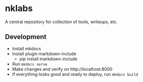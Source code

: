 # nklabs

A central repository for collection of tools, writeups, etc.

## Development 
- Install mkdocs 
- Install plugin markdown-include
	- pip install markdown-include
- Run 
```mkdocs serve```
- Make changes and verify on http://localhost:8000
- If everything looks good and ready to deploy, run 
```mkdocs build```
